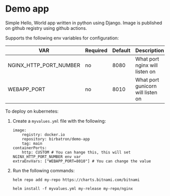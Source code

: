 # Demo app

Simple Hello, World app written in python using Django. Image is published on github registry using github actions.

Supports the following env variables for configuration:

| VAR | Required | Default            | Description|
|----------|----------|------------------------|---|
| NGINX_HTTP_PORT_NUMBER  | no      | 8080 | What port nginx will listen on |
| WEBAPP_PORT | no | 8010 | What port gunicorn will listen on |


To deploy on kubernetes:
1. Create a ``myvalues.yml`` file with the following:
    ```
    image:
        registry: docker.io
        repository: birbatron/demo-app
        tag: main
    containerPorts:
        http: CUSTOM # You can hange this, this will set NGINX_HTTP_PORT_NUMBER env var
    extraEnvVars: ["WEBAPP_PORT=8010"] # You can change the value 
    ```
3. Run the following commands:
   ```
   helm repo add my-repo https://charts.bitnami.com/bitnami

   helm install -f myvalues.yml my-release my-repo/nginx
   ```